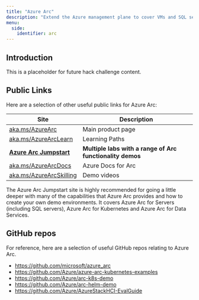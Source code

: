 ```yaml
---
title: "Azure Arc"
description: "Extend the Azure management plane to cover VMs and SQL servers in other locations."
menu:
  side:
    identifier: arc
---
```


## Introduction

This is a placeholder for future hack challenge content.

## Public Links

Here are a selection of other useful public links for Azure Arc:

| **Site** | **Description** |
|---|---|
| [aka.ms/AzureArc](https://aka.ms/AzureArc) | Main product page |
| [aka.ms/AzureArcLearn](https://aka.ms/AzureArcLearn) | Learning Paths |
| **[Azure Arc Jumpstart](https://azurearcjumpstart.io)** | **Multiple labs with a range of Arc  functionality demos** |
| [aka.ms/AzureArcDocs](https://aka.ms/AzureArcDocs) | Azure Docs for Arc |
| [aka.ms/AzureArcSkilling](https://aka.ms/AzureArcSkilling) | Demo videos |

The Azure Arc Jumpstart site is highly recommended for going a little deeper with many of the capabilities that Azure Arc provides and how to create your own demo environments. It covers Azure Arc for Servers (including SQL servers), Azure Arc for Kubernetes and Azure Arc for Data Services.

## GitHub repos

For reference, here are a selection of useful GitHub repos relating to Azure Arc.

* <https://github.com/microsoft/azure_arc>
* <https://github.com/Azure/azure-arc-kubernetes-examples>
* <https://github.com/Azure/arc-k8s-demo>
* <https://github.com/Azure/arc-helm-demo>
* <https://github.com/Azure/AzureStackHCI-EvalGuide>
